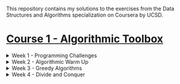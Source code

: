 This repository contains my solutions to the exercises from the Data Structures and Algorithms specialization on Coursera by UCSD.

# [Course 1 - Algorithmic Toolbox](https://github.com/kanishkmittal17/data_structures_and_algorithms_specialization_coursera_ucsd/tree/master/Algorithmic%20Toolbox)

<details>
<summary> Week 1 - Programming Challenges</summary>
  <ul><li><a href="/Algorithmic%20Toolbox/Programming%20Challenges/Sum%20of%20Two%20Digits/sum_of_two_digits.py" target="_blank">Sum of Two Digits</a></li>
  <li><a href="/Algorithmic%20Toolbox/Programming%20Challenges/Maximum%20Pairwise%20Product/maximum_pairwise_product.py" target="_blank">Maximum Pairwise Product</a></li></ul>
</details>

<details>
<summary> Week 2 - Algorithmic Warm Up</summary>
<ul><li><a href="/Algorithmic%20Toolbox/Algorithmic%20Warm%20Up/Fibonacci%20Number/fibonacci_number.py" target="_blank">Fibonacci Number</a></li>
<li><a href="/Algorithmic%20Toolbox/Algorithmic%20Warm%20Up/Last%20Digit%20of%20Fibonacci%20Number/last_digit_of_fibonacci_number.py" target="_blank">Last Digit of a Large Fibonacci Number</a></li>
<li><a href="/Algorithmic%20Toolbox/Algorithmic%20Warm%20Up/Greatest%20Common%20Divisor" target="_blank">Greatest Common Divisor</a></li>
<li><a href="/Algorithmic%20Toolbox/Algorithmic%20Warm%20Up/Least%20Common%20Multiple/lcm.py" target="_blank">Least Common Multiple</a></li>
<li><a href="/Algorithmic%20Toolbox/Algorithmic%20Warm%20Up/Fibonacci%20Number%20Again/fibonacci_number_again.py" target="_blank">Fibonacci Number Again</a></li>
<li><a href="/Algorithmic%20Toolbox/Algorithmic%20Warm%20Up/Last%20Digit%20of%20the%20Sum%20of%20Fibonacci%20Numbers/last_digit_of_the_sum_of_fibonacci_numbers.py" target="_blank">Last Digit of the Sum of Fibonacci Numbers</a></li>
<li><a href="/Algorithmic%20Toolbox/Algorithmic%20Warm%20Up/Last%20Digit%20of%20the%20Sum%20of%20Fibonacci%20Numbers%20Again/last_digit_of_the_sum_of_fibonacci_numbers_again.py" target="_blank">Last Digit of the Sum of Fibonacci Numbers Again</a></li>
<li><a href="/Algorithmic%20Toolbox/Algorithmic%20Warm%20Up/Last%20Digit%20of%20the%20Sum%20of%20Squares%20of%20Fibonacci%20Numbers/last_digit_of_the_sum_of_squares_of_fibonacci_numbers.py" target="_blank">Last Digit of the Sum of Squares of Fibonacci Numbers</a></li></ul>
</details>

<details>
<summary> Week 3 - Greedy Algorithms</summary>
<ul><li><a href="/Algorithmic%20Toolbox/Greedy%20Algorithms/Money%20Change/money_change.py" target="_blank">Money Change</a></li>
<li><a href="/Algorithmic%20Toolbox/Greedy%20Algorithms/Maximum%20Value%20of%20the%20Loot/maximum_loot.py" target="_blank">Maximum Value of the Loot</a></li>
<li><a href="/Algorithmic%20Toolbox/Greedy%20Algorithms/Car%20Fueling/car_fueling.py" target="_blank">Car Fuelling</a></li>
<li><a href="/Algorithmic%20Toolbox/Greedy%20Algorithms/Maximum%20Advertisement%20Revenue/maximum_ad_revenue.py" target="_blank">Maximum Advertisement Revenue</a></li>
<li><a href="/Algorithmic%20Toolbox/Greedy%20Algorithms/Collecting%20Signatures/collecting_signatures.py" target="_blank">Collecting Signatures</a></li>
<li><a href="/Algorithmic%20Toolbox/Greedy%20Algorithms/Maximum%20Number%20of%20Prizes/maximum_number_of_prizes.py" target="_blank">Maximum Number of Prizes</a></li>
<li><a href="/Algorithmic%20Toolbox/Greedy%20Algorithms/Maximum%20Salary/maximum_salary.py" target="_blank">Maximum Salary</a></li></ul>
</details>

<details>
<summary> Week 4 - Divide and Conquer</summary>
<ul><li><a href="" target="_blank">Binary Search</a></li>
<li><a href="" target="_blank">Majority Element</a></li>
<li><a href="" target="_blank">Improving Quick Sort</a></li>
<li><a href="" target="_blank">Number of Inversions</a></li>
<li><a href="" target="_blank">Organizing a Lottery</a></li>
<li><a href="" target="_blank">Closest Points</a></li></ul>
</details>


